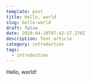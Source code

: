 ```yaml
---
template: post
title: Hello, world
slug: hello-world
draft: false
date: 2020-04-10T07:42:17.276Z
description: Test article
category: introduction
tags:
  - introduction
---
```

Hello, world!